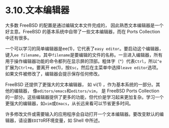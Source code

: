 # 3.10.文本编辑器

大多数 FreeBSD 的配置是通过编辑文本文件完成的， 因此熟悉文本编辑器是一个好主意。FreeBSD 的基本系统中自带了一些文本编辑器，而在 Ports Collection 中还有很多。

一个可以学习的简单编辑器是ee(1)，它代表了`easy editor`。要启动这个编辑器，键入`ee filename`，其中`filename`是要编辑的文件的名称。一旦进入编辑器，所有用于操作编辑器功能的命令都列在显示屏的顶部。粗体字（^）代表`Ctrl`，所以`^e`扩展为`Ctrl+e`。要离开 ee(1)，按`Esc`，然后在主菜单中选择`leave editor`选项。如果文件被修改了，编辑器会提示保存任何修改。

FreeBSD 还提供了更强大的文本编辑器， 如 vi(1) ，作为基本系统的一部分。其他的编辑器， 像`editors/emacs`和`editors/vim`， 是 FreeBSD Ports Collection 的一部分。这些编辑器提供了更多的功能，但代价是学习起来更加复杂。学习一个更强大的编辑器，如`vim`或`Emacs`，从长远来看可以节省更多时间。

许多修改文件或需要输入的应用程序会自动打开一个文本编辑器。要改变默认的编辑器，请设置`EDITO`R环境变量，如 Shell 中所述。
